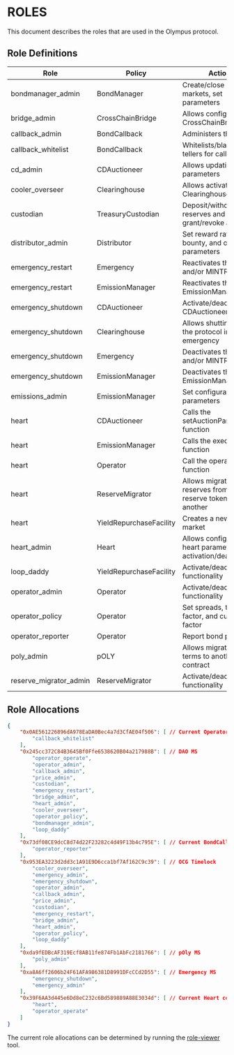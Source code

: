 # ROLES

This document describes the roles that are used in the Olympus protocol.

## Role Definitions

| Role | Policy | Actions |
|------|----------|-------------|
| bondmanager_admin | BondManager | Create/close bond markets, set parameters |
| bridge_admin | CrossChainBridge | Allows configuring the CrossChainBridge |
| callback_admin | BondCallback | Administers the policy |
| callback_whitelist | BondCallback | Whitelists/blacklists tellers for callback |
| cd_admin | CDAuctioneer | Allows updating the parameters |
| cooler_overseer | Clearinghouse | Allows activating the Clearinghouse |
| custodian | TreasuryCustodian | Deposit/withdraw reserves and grant/revoke approvals |
| distributor_admin | Distributor | Set reward rate, bounty, and other parameters |
| emergency_restart | Emergency | Reactivates the TRSRY and/or MINTR modules |
| emergency_restart | EmissionManager | Reactivates the EmissionManager |
| emergency_shutdown | CDAuctioneer | Activate/deactivate the CDAuctioneer |
| emergency_shutdown | Clearinghouse | Allows shutting down the protocol in an emergency |
| emergency_shutdown | Emergency | Deactivates the TRSRY and/or MINTR modules |
| emergency_shutdown | EmissionManager | Deactivates the EmissionManager |
| emissions_admin | EmissionManager | Set configuration parameters |
| heart | CDAuctioneer | Calls the setAuctionParameters() function |
| heart | EmissionManager | Calls the execute() function |
| heart | Operator | Call the operate() function |
| heart | ReserveMigrator | Allows migrating reserves from one reserve token to another |
| heart | YieldRepurchaseFacility | Creates a new YRF market |
| heart_admin | Heart | Allows configuring heart parameters and activation/deactivation |
| loop_daddy | YieldRepurchaseFacility | Activate/deactivate the functionality |
| operator_admin | Operator | Activate/deactivate the functionality |
| operator_policy | Operator | Set spreads, threshold factor, and cushion factor |
| operator_reporter | Operator | Report bond purchases |
| poly_admin | pOLY | Allows migrating pOLY terms to another contract |
| reserve_migrator_admin | ReserveMigrator | Activate/deactivate the functionality |

## Role Allocations

```json
{
    "0x0AE561226896dA978EaDA0Bec4a7d3CfAE04f506": [ // Current Operator contract
        "callback_whitelist"
    ],
    "0x245cc372C84B3645Bf0Ffe6538620B04a217988B": [ // DAO MS
        "operator_operate",
        "operator_admin",
        "callback_admin",
        "price_admin",
        "custodian",
        "emergency_restart",
        "bridge_admin",
        "heart_admin",
        "cooler_overseer",
        "operator_policy",
        "bondmanager_admin",
        "loop_daddy"
    ],
    "0x73df08CE9dcC8d74d22F23282c4d49F13b4c795E": [ // Current BondCallback contract
        "operator_reporter"
    ],
    "0x953EA3223d2dd3c1A91E9D6cca1bf7Af162C9c39": [ // OCG Timelock
        "cooler_overseer",
        "emergency_admin",
        "emergency_shutdown",
        "operator_admin",
        "callback_admin",
        "price_admin",
        "custodian",
        "emergency_restart",
        "bridge_admin",
        "heart_admin",
        "operator_policy",
        "loop_daddy"
    ],
    "0xda9fEDBcAF319Ecf8AB11fe874Fb1AbFc2181766": [ // pOly MS
        "poly_admin"
    ],
    "0xa8A6ff2606b24F61AFA986381D8991DFcCCd2D55": [ // Emergency MS
        "emergency_shutdown",
        "emergency_admin"
    ],
    "0x39F6AA3d445e6Dd8eC232c6Bd589889A88E3034d": [ // Current Heart contract
        "heart",
        "operator_operate"
    ]
}
```

The current role allocations can be determined by running the [role-viewer](https://github.com/OlympusDAO/role-viewer/) tool.
